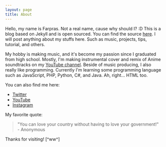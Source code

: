 ```yaml
---
layout: page
title: About
---
```


Hello, my name is Farpras. Not a real name, cause why should I? :D
This is a blog based on Jekyll and is open sourced. You can find the source <a href="https://github.com/farpras/blog">here</a>. I will post anything about my stuffs here. Such as music, projects, tips, tutorial, and others.

My hobby is making music, and it's become my passion since I graduated from high school. Mostly, I'm making instrumental cover and remix of Anime soundtracks on my <a href="http://www.youtube.com/farpras">YouTube channel</a>. Beside of music producing, I also really like programming. Currently I'm learning some programming language such as JavaScript, PHP, Python, C#, and Java. Ah, right... HTML too.

You can also find me here:
- <a href="http://twitter.com/farpras">Twitter</a>
- <a href="http://youtube.com/farpras">YouTube</a>
- <a href="http://instagram.com/farpras">Instagram</a>

My favorite quote:
> "You can love your country without having to love your government!" - Anonymous

Thanks for visiting! [^ww^]